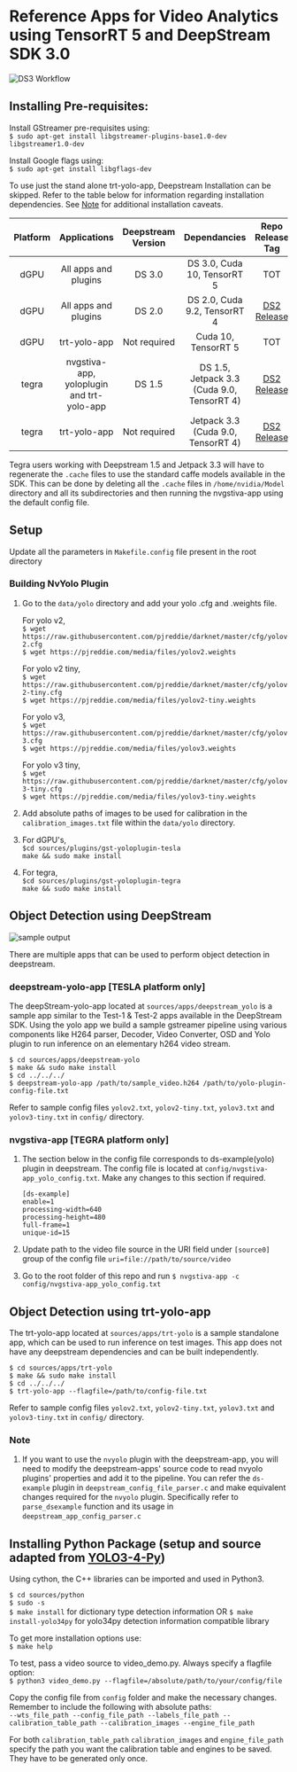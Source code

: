 
# Reference Apps for Video Analytics using TensorRT 5 and DeepStream SDK 3.0 #

![DS3 Workflow](.DS3-workflow.png)

## Installing Pre-requisites: ##

Install GStreamer pre-requisites using:   
   `$ sudo apt-get install libgstreamer-plugins-base1.0-dev libgstreamer1.0-dev`

Install Google flags using:   
   `$ sudo apt-get install libgflags-dev`

To use just the stand alone trt-yolo-app, Deepstream Installation can be skipped. Refer to the table below for information regarding installation dependencies. See [Note](https://github.com/vat-nvidia/deepstream-plugins#note) for additional installation caveats.

Platform | Applications | Deepstream Version | Dependancies | Repo Release Tag |
:-------:|:------------:|:------------------:|:------------:|:----------------:|
dGPU     | All apps and plugins | DS 3.0   |  DS 3.0, Cuda 10, TensorRT 5 | TOT    |
dGPU     | All apps and plugins | DS 2.0   |  DS 2.0, Cuda 9.2, TensorRT 4 | [DS2 Release](https://github.com/vat-nvidia/deepstream-plugins/releases/tag/DS2)
dGPU     | trt-yolo-app  | Not required | Cuda 10, TensorRT 5 | TOT |
tegra    | nvgstiva-app, yoloplugin and trt-yolo-app | DS 1.5 | DS 1.5, Jetpack 3.3 (Cuda 9.0, TensorRT 4) | [DS2 Release](https://github.com/vat-nvidia/deepstream-plugins/releases/tag/DS2)
tegra    | trt-yolo-app | Not required | Jetpack 3.3 (Cuda 9.0, TensorRT 4) | [DS2 Release](https://github.com/vat-nvidia/deepstream-plugins/releases/tag/DS2)


Tegra users working with Deepstream 1.5 and Jetpack 3.3 will have to regenerate the `.cache` files to use the standard caffe models available in the SDK. This can be done by deleting all the `.cache` files in `/home/nvidia/Model` directory and all its subdirectories and then running the nvgstiva-app using the default config file.

## Setup ##

Update all the parameters in `Makefile.config` file present in the root directory

### Building NvYolo Plugin ###

1. Go to the `data/yolo` directory and add your yolo .cfg and .weights file.

    For yolo v2,   
    `$ wget https://raw.githubusercontent.com/pjreddie/darknet/master/cfg/yolov2.cfg`   
    `$ wget https://pjreddie.com/media/files/yolov2.weights`

    For yolo v2 tiny,   
    `$ wget https://raw.githubusercontent.com/pjreddie/darknet/master/cfg/yolov2-tiny.cfg`   
    `$ wget https://pjreddie.com/media/files/yolov2-tiny.weights`

    For yolo v3,    
    `$ wget https://raw.githubusercontent.com/pjreddie/darknet/master/cfg/yolov3.cfg`   
    `$ wget https://pjreddie.com/media/files/yolov3.weights`

    For yolo v3 tiny,   
    `$ wget https://raw.githubusercontent.com/pjreddie/darknet/master/cfg/yolov3-tiny.cfg`   
    `$ wget https://pjreddie.com/media/files/yolov3-tiny.weights`

2. Add absolute paths of images to be used for calibration in the `calibration_images.txt` file within the `data/yolo` directory.

3. For dGPU's,   
   `$cd sources/plugins/gst-yoloplugin-tesla`   
   `make && sudo make install`

4. For tegra,   
   `$cd sources/plugins/gst-yoloplugin-tegra`   
   `make && sudo make install`

## Object Detection using DeepStream ##

![sample output](.sample_screen.png)

There are multiple apps that can be used to perform object detection in deepstream.

### deepstream-yolo-app [TESLA platform only] ###

The deepStream-yolo-app located at `sources/apps/deepstream_yolo` is a sample app similar to the Test-1 & Test-2 apps available in the DeepStream SDK. Using the yolo app we build a sample gstreamer pipeline using various components like H264 parser, Decoder, Video Converter, OSD and Yolo plugin to run inference on an elementary h264 video stream.

`$ cd sources/apps/deepstream-yolo`   
`$ make && sudo make install`   
`$ cd ../../../`   
`$ deepstream-yolo-app /path/to/sample_video.h264 /path/to/yolo-plugin-config-file.txt`

Refer to sample config files `yolov2.txt`, `yolov2-tiny.txt`, `yolov3.txt` and `yolov3-tiny.txt` in `config/` directory.

### nvgstiva-app [TEGRA platform only] ###

1.  The section below in the config file corresponds to ds-example(yolo) plugin in deepstream.
    The config file is located at `config/nvgstiva-app_yolo_config.txt`. Make any changes
    to this section if required.

    ```
    [ds-example]
    enable=1
    processing-width=640
    processing-height=480
    full-frame=1
    unique-id=15
    ```

2.  Update path to the video file source in the URI field under `[source0]` group
    of the config file
    `uri=file://path/to/source/video`

3.  Go to the root folder of this repo and run
    `$ nvgstiva-app -c config/nvgstiva-app_yolo_config.txt`

## Object Detection using trt-yolo-app ##

The trt-yolo-app located at `sources/apps/trt-yolo` is a sample standalone app, which can be used to run inference on test images. This app does not have any deepstream dependencies and can be built independently.

`$ cd sources/apps/trt-yolo`    
`$ make && sudo make install`   
`$ cd ../../../`   
`$ trt-yolo-app --flagfile=/path/to/config-file.txt`

Refer to sample config files `yolov2.txt`, `yolov2-tiny.txt`, `yolov3.txt` and `yolov3-tiny.txt` in `config/` directory.

### Note ###

1. If you want to use the `nvyolo` plugin with the deepstream-app, you will need to modify the deepstream-apps' source code to read nvyolo plugins' properties and add it to the pipeline. You can refer the `ds-example` plugin in `deepstream_config_file_parser.c` and make equivalent changes required for the `nvyolo` plugin. Specifically refer to `parse_dsexample` function and its usage in `deepstream_app_config_parser.c`

## Installing Python Package (setup and source adapted from [YOLO3-4-Py](https://github.com/madhawav/YOLO3-4-Py)) ##

Using cython, the C++ libraries can be imported and used in Python3.

`$ cd sources/python`  
`$ sudo -s`  
`$ make install` for dictionary type detection information OR `$ make install-yolo34py` for yolo34py detection information compatible library 

To get more installation options use:  
`$ make help`  

To test, pass a video source to video_demo.py. Always specify a flagfile option:  
`$ python3 video_demo.py --flagfile=/absolute/path/to/your/config/file`  

Copy the config file from `config` folder and make the necessary changes. Remember to include the following with absolute paths:  
`--wts_file_path --config_file_path --labels_file_path --calibration_table_path --calibration_images --engine_file_path`  

For both `calibration_table_path` `calibration_images` and `engine_file_path` specify the path you want the calibration table and engines to be saved. They have to be generated only once.
